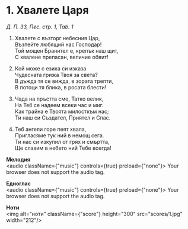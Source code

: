 # 1. Хвалете Царя

_Д. П. 33, Пес. стр. 1, Tab. 1_

1. Хвалете с възторг небесния Цар,  
Възпейте любящий нас Господар!  
Той мощен Бранител е, крепък наш щит,  
С хвалене препасан, величие обвит!

2. Кой може с езика си изказа  
Чудесната грижа Твоя за света?  
В дъжда тя се вижда, в зората трепти,  
В потоци тя блика, в росата блести!

3. Чада на пръстта сме, Татко велик,  
На Теб се надеем всеки час и миг.  
Как трайна е Твоята милосткъм нас;  
Ти наш си Създател, Приятел и Спас.  

4. Теб ангели горе пеят хвала,  
Пригласяме тук ний в немощ сега.  
Ти нас си изкупил от грях и смъртта,  
Ще славим в небето ний Тебе всегда!

**Мелодия**  
<audio className={"music"} controls={true} preload={"none"}>
    <source src="mp3/1.mp3" type="audio/mpeg"/>
    Your browser does not support the audio tag.
</audio>

**Едноглас**  
<audio className={"music"} controls={true} preload={"none"}>
    <source src="transp/1.mp3" type="audio/mpeg"/>
    Your browser does not support the audio tag.
</audio>

**Ноти**  
<img alt="ноти" className={"score"} height="300" src="scores/1.jpg" width="212"/>
